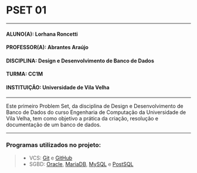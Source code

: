 # PSET 01
---
#### ALUNO(A): Lorhana Roncetti  
#### PROFESSOR(A): Abrantes Araújo  
#### DISCIPLINA: Design e Desenvolvimento de Banco de Dados  
#### TURMA: CC1M  
#### INSTITUIÇÃO: Universidade de Vila Velha

---

Este primeiro Problem Set, da disciplina de Design e Desenvolvimento de Banco de Dados do curso Engenharia de Computação da Universidade de Vila Velha, tem como objetivo a prática da criação, resolução e documentação de um banco de dados.

---
### Programas utilizados no projeto:  
  > + VCS: [Git](https://git-scm.com/) e [GitHub](https://github.com/)  
  > + SGBD: [Oracle](https://www.oracle.com/), [MariaDB](https://mariadb.org/), [MySQL](https://www.mysql.com/) e [PostSQL](https://www.postgresql.org/)
  
